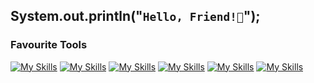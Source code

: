 ## System.out.println("`Hello, Friend!👋`");

### Favourite Tools
[![My Skills](https://skillicons.dev/icons?i=svelte)](https://kit.svelte.dev) [![My Skills](https://skillicons.dev/icons?i=dart)](https://dart.dev) [![My Skills](https://skillicons.dev/icons?i=flutter)](https://flutter.dev) [![My Skills](https://skillicons.dev/icons?i=vercel)](https://vercel.com) [![My Skills](https://skillicons.dev/icons?i=firebase)](https://firebase.google.com) [![My Skills](https://skillicons.dev/icons?i=figma)](https://figma.com)

<!--START_SECTION:waka-->
<!--END_SECTION:waka-->





